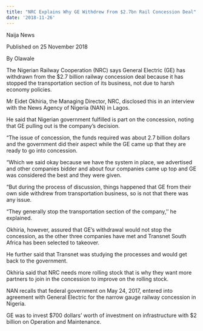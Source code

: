 ```yaml
---
title: "NRC Explains Why GE Withdrew From $2.7bn Rail Concession Deal"
date: '2018-11-26'
---
```

Naija News

Published on 25 November 2018

By Olawale

The Nigerian Railway Cooperation (NRC) says General Electric (GE) has withdrawn from the $2.7 billion railway concession deal because it has stopped the transportation section of its business, not due to harsh economy policies.

Mr Eidet Okhiria, the Managing Director, NRC, disclosed this in an interview with the News Agency of Nigeria (NAN) in Lagos.

He said that Nigerian government fulfilled is part on the concession, noting that GE pulling out is the company’s decision.

“The issue of concession, the funds required was about 2.7 billion dollars and the government did their aspect while the GE came up that they are ready to go into concession.

“Which we said okay because we have the system in place, we advertised and other companies bidder and about four companies came up top and GE was considered the best and they were given.

“But during the process of discussion, things happened that GE from their own side withdrew from transportation business, so is not that there was any issue.

“They generally stop the transportation section of the company,’’ he explained.

Okhiria, however, assured that GE’s withdrawal would not stop the concession, as the other three companies have met and Transnet South Africa has been selected to takeover.

He further said that Transnet was studying the processes and would get back to the government.

Okhiria said that NRC needs more rolling stock that is why they want more partners to join in the concession to improve on the rolling stock.

NAN recalls that federal government on May 24, 2017, entered into agreement with General Electric for the narrow gauge railway concession in Nigeria.

GE was to invest $700 dollars’ worth of investment on infrastructure with $2 billion on Operation and Maintenance.
